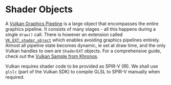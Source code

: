 # Shader Objects

A [Vulkan Graphics Pipeline](https://docs.vulkan.org/spec/latest/chapters/pipelines.html) is a large object that encompasses the entire graphics pipeline. It consists of many stages - all this happens during a single `draw()` call. There is however an extension called [`VK_EXT_shader_object`](https://www.khronos.org/blog/you-can-use-vulkan-without-pipelines-today) which enables avoiding graphics pipelines entirely. Almost all pipeline state becomes dynamic, ie set at draw time, and the only Vulkan handles to own are `ShaderEXT` objects. For a comprehensive guide, check out the [Vulkan Sample from Khronos](https://github.com/KhronosGroup/Vulkan-Samples/tree/main/samples/extensions/shader_object).

Vulkan requires shader code to be provided as SPIR-V (IR). We shall use `glslc` (part of the Vulkan SDK) to compile GLSL to SPIR-V manually when required.
